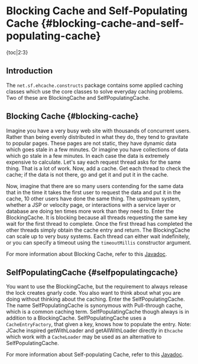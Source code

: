 ---
---
# Blocking Cache and Self-Populating Cache {#blocking-cache-and-self-populating-cache}


{toc|2:3}

## Introduction
The `net.sf.ehcache.constructs` package contains some applied caching classes which use the core classes to solve everyday caching problems. Two of these are BlockingCache and SelfPopulatingCache.

## Blocking Cache {#blocking-cache}
Imagine you have a very busy web site with thousands of concurrent users. Rather than being evenly distributed in
what they do, they tend to gravitate to popular pages. These pages are not static, they have dynamic data which
goes stale in a few minutes. Or imagine you have collections of data which go stale in a few minutes. In each
case the data is extremely expensive to calculate.
Let's say each request thread asks for the same thing. That is a lot of work. Now, add a cache. Get each thread
to check the cache; if the data is not there, go and get it and put it in the cache.

Now, imagine that there are so
many users contending for the same data that in the time it takes the first user to request the data and put it in
the cache, 10 other users have done the same thing. The upstream system, whether a JSP or velocity page, or interactions
with a service layer or database are doing ten times more work than they need to.
Enter the BlockingCache.
It is blocking because all threads requesting the same key wait for the first thread to complete. Once the first
thread has completed the other threads simply obtain the cache entry and return.
The BlockingCache can scale up to very busy systems. Each thread can either wait indefinitely, or you can specify a timeout
using the `timeoutMillis` constructor argument.

For more information about Blocking Cache, refer to this [Javadoc](http://www.ehcache.org/apidocs/2.8.5/index.html).

## SelfPopulatingCache {#selfpopulatingcache}
You want to use the BlockingCache, but the requirement to always release the lock creates gnarly code. You also
want to think about what you are doing without thinking about the caching.
Enter the SelfPopulatingCache. The name SelfPopulatingCache is synonymous with Pull-through cache, which is a
common caching term. SelfPopulatingCache though always is in addition to a BlockingCache.
SelfPopulatingCache uses a `CacheEntryFactory`, that given a key, knows how to populate the entry.
Note: JCache inspired getWithLoader and getAllWithLoader directly in `Ehcache` which work with a `CacheLoader` may be used as an alternative
to SelfPopulatingCache.

For more information about Self-populating Cache, refer to this [Javadoc](http://www.ehcache.org/apidocs/2.8.5/index.html).
